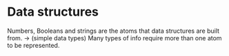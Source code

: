 # Data structures

Numbers, Booleans and strings are the atoms that data structures are built from. -> (simple data types)
Many types of info require more than one atom to be represented.
